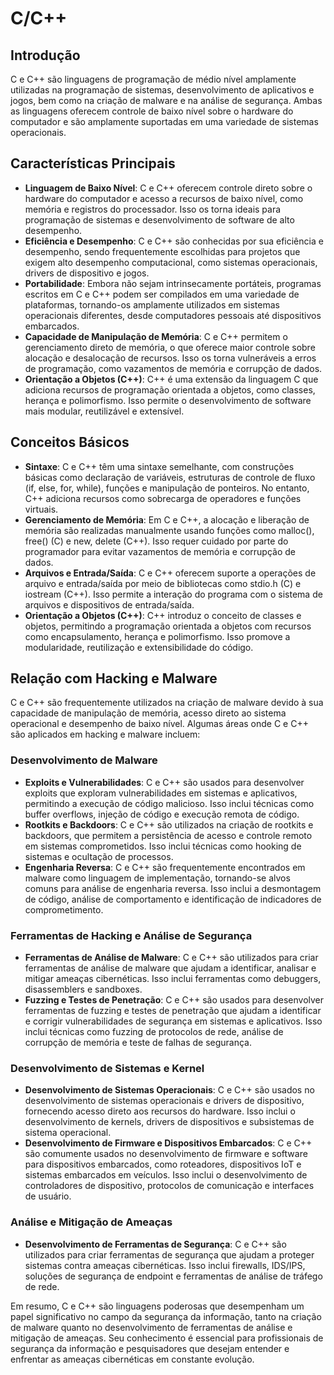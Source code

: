 # C/C++

## Introdução
C e C++ são linguagens de programação de médio nível amplamente utilizadas na programação de sistemas, desenvolvimento de aplicativos e jogos, bem como na criação de malware e na análise de segurança. Ambas as linguagens oferecem controle de baixo nível sobre o hardware do computador e são amplamente suportadas em uma variedade de sistemas operacionais.

## Características Principais
- **Linguagem de Baixo Nível**: C e C++ oferecem controle direto sobre o hardware do computador e acesso a recursos de baixo nível, como memória e registros do processador. Isso os torna ideais para programação de sistemas e desenvolvimento de software de alto desempenho.
- **Eficiência e Desempenho**: C e C++ são conhecidas por sua eficiência e desempenho, sendo frequentemente escolhidas para projetos que exigem alto desempenho computacional, como sistemas operacionais, drivers de dispositivo e jogos.
- **Portabilidade**: Embora não sejam intrinsecamente portáteis, programas escritos em C e C++ podem ser compilados em uma variedade de plataformas, tornando-os amplamente utilizados em sistemas operacionais diferentes, desde computadores pessoais até dispositivos embarcados.
- **Capacidade de Manipulação de Memória**: C e C++ permitem o gerenciamento direto de memória, o que oferece maior controle sobre alocação e desalocação de recursos. Isso os torna vulneráveis a erros de programação, como vazamentos de memória e corrupção de dados.
- **Orientação a Objetos (C++)**: C++ é uma extensão da linguagem C que adiciona recursos de programação orientada a objetos, como classes, herança e polimorfismo. Isso permite o desenvolvimento de software mais modular, reutilizável e extensível.

## Conceitos Básicos
- **Sintaxe**: C e C++ têm uma sintaxe semelhante, com construções básicas como declaração de variáveis, estruturas de controle de fluxo (if, else, for, while), funções e manipulação de ponteiros. No entanto, C++ adiciona recursos como sobrecarga de operadores e funções virtuais.
- **Gerenciamento de Memória**: Em C e C++, a alocação e liberação de memória são realizadas manualmente usando funções como malloc(), free() (C) e new, delete (C++). Isso requer cuidado por parte do programador para evitar vazamentos de memória e corrupção de dados.
- **Arquivos e Entrada/Saída**: C e C++ oferecem suporte a operações de arquivo e entrada/saída por meio de bibliotecas como stdio.h (C) e iostream (C++). Isso permite a interação do programa com o sistema de arquivos e dispositivos de entrada/saída.
- **Orientação a Objetos (C++)**: C++ introduz o conceito de classes e objetos, permitindo a programação orientada a objetos com recursos como encapsulamento, herança e polimorfismo. Isso promove a modularidade, reutilização e extensibilidade do código.

## Relação com Hacking e Malware
C e C++ são frequentemente utilizados na criação de malware devido à sua capacidade de manipulação de memória, acesso direto ao sistema operacional e desempenho de baixo nível. Algumas áreas onde C e C++ são aplicados em hacking e malware incluem:

### Desenvolvimento de Malware
- **Exploits e Vulnerabilidades**: C e C++ são usados para desenvolver exploits que exploram vulnerabilidades em sistemas e aplicativos, permitindo a execução de código malicioso. Isso inclui técnicas como buffer overflows, injeção de código e execução remota de código.
- **Rootkits e Backdoors**: C e C++ são utilizados na criação de rootkits e backdoors, que permitem a persistência de acesso e controle remoto em sistemas comprometidos. Isso inclui técnicas como hooking de sistemas e ocultação de processos.
- **Engenharia Reversa**: C e C++ são frequentemente encontrados em malware como linguagem de implementação, tornando-se alvos comuns para análise de engenharia reversa. Isso inclui a desmontagem de código, análise de comportamento e identificação de indicadores de comprometimento.

### Ferramentas de Hacking e Análise de Segurança
- **Ferramentas de Análise de Malware**: C e C++ são utilizados para criar ferramentas de análise de malware que ajudam a identificar, analisar e mitigar ameaças cibernéticas. Isso inclui ferramentas como debuggers, disassemblers e sandboxes.
- **Fuzzing e Testes de Penetração**: C e C++ são usados para desenvolver ferramentas de fuzzing e testes de penetração que ajudam a identificar e corrigir vulnerabilidades de segurança em sistemas e aplicativos. Isso inclui técnicas como fuzzing de protocolos de rede, análise de corrupção de memória e teste de falhas de segurança.

### Desenvolvimento de Sistemas e Kernel
- **Desenvolvimento de Sistemas Operacionais**: C e C++ são usados no desenvolvimento de sistemas operacionais e drivers de dispositivo, fornecendo acesso direto aos recursos do hardware. Isso inclui o desenvolvimento de kernels, drivers de dispositivos e subsistemas de sistema operacional.
- **Desenvolvimento de Firmware e Dispositivos Embarcados**: C e C++ são comumente usados no desenvolvimento de firmware e software para dispositivos embarcados, como roteadores, dispositivos IoT e sistemas embarcados em veículos. Isso inclui o desenvolvimento de controladores de dispositivo, protocolos de comunicação e interfaces de usuário.

### Análise e Mitigação de Ameaças
- **Desenvolvimento de Ferramentas de Segurança**: C e C++ são utilizados para criar ferramentas de segurança que ajudam a proteger sistemas contra ameaças cibernéticas. Isso inclui firewalls, IDS/IPS, soluções de segurança de endpoint e ferramentas de análise de tráfego de rede.

Em resumo, C e C++ são linguagens poderosas que desempenham um papel significativo no campo da segurança da informação, tanto na criação de malware quanto no desenvolvimento de ferramentas de análise e mitigação de ameaças. Seu conhecimento é essencial para profissionais de segurança da informação e pesquisadores que desejam entender e enfrentar as ameaças cibernéticas em constante evolução.